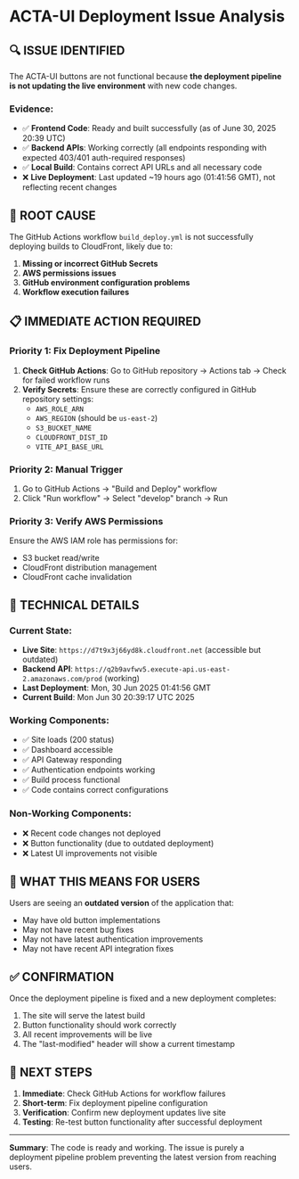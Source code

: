# ACTA-UI Deployment Issue Analysis

## 🔍 **ISSUE IDENTIFIED**

The ACTA-UI buttons are not functional because **the deployment pipeline is not updating the live environment** with new code changes.

### **Evidence:**
- ✅ **Frontend Code**: Ready and built successfully (as of June 30, 2025 20:39 UTC)
- ✅ **Backend APIs**: Working correctly (all endpoints responding with expected 403/401 auth-required responses)
- ✅ **Local Build**: Contains correct API URLs and all necessary code
- ❌ **Live Deployment**: Last updated ~19 hours ago (01:41:56 GMT), not reflecting recent changes

## 🎯 **ROOT CAUSE**

The GitHub Actions workflow `build_deploy.yml` is not successfully deploying builds to CloudFront, likely due to:

1. **Missing or incorrect GitHub Secrets**
2. **AWS permissions issues**
3. **GitHub environment configuration problems**
4. **Workflow execution failures**

## 📋 **IMMEDIATE ACTION REQUIRED**

### **Priority 1: Fix Deployment Pipeline**
1. **Check GitHub Actions**: Go to GitHub repository → Actions tab → Check for failed workflow runs
2. **Verify Secrets**: Ensure these are correctly configured in GitHub repository settings:
   - `AWS_ROLE_ARN`
   - `AWS_REGION` (should be `us-east-2`)
   - `S3_BUCKET_NAME`
   - `CLOUDFRONT_DIST_ID`
   - `VITE_API_BASE_URL`

### **Priority 2: Manual Trigger**
1. Go to GitHub Actions → "Build and Deploy" workflow
2. Click "Run workflow" → Select "develop" branch → Run

### **Priority 3: Verify AWS Permissions**
Ensure the AWS IAM role has permissions for:
- S3 bucket read/write
- CloudFront distribution management
- CloudFront cache invalidation

## 🔧 **TECHNICAL DETAILS**

### **Current State:**
- **Live Site**: `https://d7t9x3j66yd8k.cloudfront.net` (accessible but outdated)
- **Backend API**: `https://q2b9avfwv5.execute-api.us-east-2.amazonaws.com/prod` (working)
- **Last Deployment**: Mon, 30 Jun 2025 01:41:56 GMT
- **Current Build**: Mon Jun 30 20:39:17 UTC 2025

### **Working Components:**
- ✅ Site loads (200 status)
- ✅ Dashboard accessible
- ✅ API Gateway responding
- ✅ Authentication endpoints working
- ✅ Build process functional
- ✅ Code contains correct configurations

### **Non-Working Components:**
- ❌ Recent code changes not deployed
- ❌ Button functionality (due to outdated deployment)
- ❌ Latest UI improvements not visible

## 🚨 **WHAT THIS MEANS FOR USERS**

Users are seeing an **outdated version** of the application that:
- May have old button implementations
- May not have recent bug fixes
- May not have latest authentication improvements
- May not have recent API integration fixes

## ✅ **CONFIRMATION**

Once the deployment pipeline is fixed and a new deployment completes:
1. The site will serve the latest build
2. Button functionality should work correctly
3. All recent improvements will be live
4. The "last-modified" header will show a current timestamp

## 🎯 **NEXT STEPS**

1. **Immediate**: Check GitHub Actions for workflow failures
2. **Short-term**: Fix deployment pipeline configuration
3. **Verification**: Confirm new deployment updates live site
4. **Testing**: Re-test button functionality after successful deployment

---

**Summary**: The code is ready and working. The issue is purely a deployment pipeline problem preventing the latest version from reaching users.
